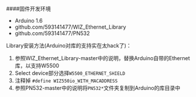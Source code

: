 ####固件开发环境
* Arduino 1.6
* github.com/593141477/WIZ_Ethernet_Library
* github.com/593141477/PN532

Library安装方法(Arduino对库的支持实在太hack了)：

1. 参照WIZ_Ethernet_Library-master中的说明，替换Arduino自带的Ethernet库，以支持W5500
2. Select device部分选择`W5500_ETHERNET_SHIELD`
3. 注释掉 `#define WIZ550io_WITH_MACADDRESS`
4. 参照PN532-master中的说明将`PN532*`文件夹复制到Arduino的库目录中